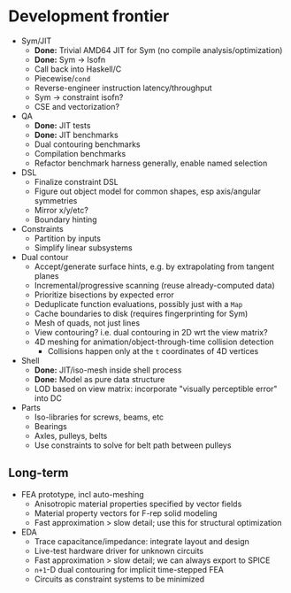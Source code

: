 # Development frontier
+ Sym/JIT
  + **Done:** Trivial AMD64 JIT for Sym (no compile analysis/optimization)
  + **Done:** Sym -> Isofn
  + Call back into Haskell/C
  + Piecewise/`cond`
  + Reverse-engineer instruction latency/throughput
  + Sym -> constraint isofn?
  + CSE and vectorization?
+ QA
  + **Done:** JIT tests
  + **Done:** JIT benchmarks
  + Dual contouring benchmarks
  + Compilation benchmarks
  + Refactor benchmark harness generally, enable named selection
+ DSL
  + Finalize constraint DSL
  + Figure out object model for common shapes, esp axis/angular symmetries
  + Mirror x/y/etc?
  + Boundary hinting
+ Constraints
  + Partition by inputs
  + Simplify linear subsystems
+ Dual contour
  + Accept/generate surface hints, e.g. by extrapolating from tangent planes
  + Incremental/progressive scanning (reuse already-computed data)
  + Prioritize bisections by expected error
  + Deduplicate function evaluations, possibly just with a `Map`
  + Cache boundaries to disk (requires fingerprinting for Sym)
  + Mesh of quads, not just lines
  + View contouring? i.e. dual contouring in 2D wrt the view matrix?
  + 4D meshing for animation/object-through-time collision detection
    + Collisions happen only at the `t` coordinates of 4D vertices
+ Shell
  + **Done:** JIT/iso-mesh inside shell process
  + **Done:** Model as pure data structure
  + LOD based on view matrix: incorporate "visually perceptible error" into DC
+ Parts
  + Iso-libraries for screws, beams, etc
  + Bearings
  + Axles, pulleys, belts
  + Use constraints to solve for belt path between pulleys


## Long-term
+ FEA prototype, incl auto-meshing
  + Anisotropic material properties specified by vector fields
  + Material property vectors for F-rep solid modeling
  + Fast approximation > slow detail; use this for structural optimization
+ EDA
  + Trace capacitance/impedance: integrate layout and design
  + Live-test hardware driver for unknown circuits
  + Fast approximation > slow detail; we can always export to SPICE
  + `n+1`-D dual contouring for implicit time-stepped FEA
  + Circuits as constraint systems to be minimized

